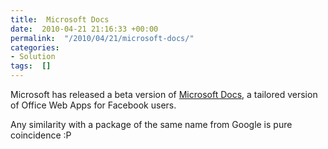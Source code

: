 ```yaml
---
title:  Microsoft Docs
date:  2010-04-21 21:16:33 +00:00
permalink:  "/2010/04/21/microsoft-docs/"
categories:
- Solution
tags:  []
---
```

<p>Microsoft has released a beta version of <a href="http://blogs.zdnet.com/microsoft/?p=5997&amp;utm_source=feedburner&amp;utm_medium=feed&amp;utm_campaign=Feed:+zdnet/microsoft+(ZDNet+All+About+Microsoft)">Microsoft Docs</a>, a tailored version of Office Web Apps for Facebook users.</p>  <p>Any similarity with a package of the same name from Google is pure coincidence :P</p>